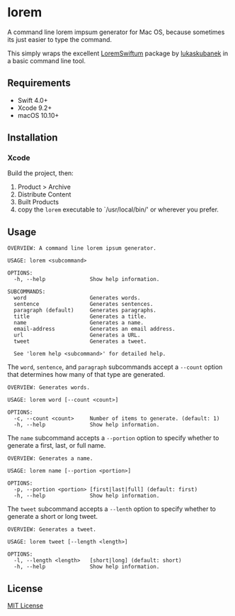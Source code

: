 # lorem

A command line lorem impsum generator for Mac OS, because sometimes its just easier to type the command.

This simply wraps the excellent [LoremSwiftum](https://github.com/lukaskubanek/LoremSwiftum) package by [lukaskubanek](https://github.com/lukaskubanek/LoremSwiftum/commits?author=lukaskubanek) in a basic command line tool.

## Requirements

- Swift 4.0+
- Xcode 9.2+
- macOS 10.10+

## Installation

### Xcode

Build the project, then:

1. Product > Archive
1. Distribute Content
1. Built Products
1. copy the `lorem` executable to `/usr/local/bin/' or wherever you prefer.

## Usage

```
OVERVIEW: A command line lorem ipsum generator.

USAGE: lorem <subcommand>

OPTIONS:
  -h, --help              Show help information.

SUBCOMMANDS:
  word                    Generates words.
  sentence                Generates sentences.
  paragraph (default)     Generates paragraphs.
  title                   Generates a title.
  name                    Generates a name.
  email-address           Generates an email address.
  url                     Generates a URL.
  tweet                   Generates a tweet.

  See 'lorem help <subcommand>' for detailed help.
```
  
The `word`, `sentence`, and `paragraph` subcommands accept a `--count` option that determines how many of that type are generated.

```
OVERVIEW: Generates words.

USAGE: lorem word [--count <count>]

OPTIONS:
  -c, --count <count>     Number of items to generate. (default: 1)
  -h, --help              Show help information.
```
  
The `name` subcommand accepts a `--portion` option to specify whether to generate a first, last, or full name.

```
OVERVIEW: Generates a name.

USAGE: lorem name [--portion <portion>]

OPTIONS:
  -p, --portion <portion> [first|last|full] (default: first)
  -h, --help              Show help information.
```

The `tweet` subcommand accepts a `--lenth` option to specify whether to generate a short or long tweet.

```
OVERVIEW: Generates a tweet.

USAGE: lorem tweet [--length <length>]

OPTIONS:
  -l, --length <length>   [short|long] (default: short)
  -h, --help              Show help information.
```

## License

[MIT License](LICENSE.md)
